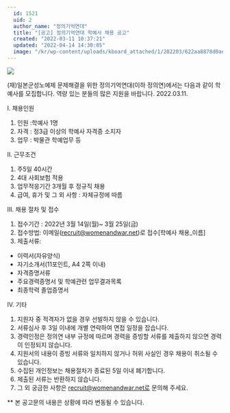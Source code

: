 ```yaml
---
  id: 1521
  uid: 2
  author_name: "정의기억연대"
  title: "[공고] 정의기억연대 학예사 채용 공고"
  created: "2022-03-11 10:37:21"
  updated: "2022-04-14 14:30:05"
  image: "/kr/wp-content/uploads/kboard_attached/1/202203/622aa8878d0ae1597915.png"
---
```

![](/kr/wp-content/uploads/kboard_attached/1/202203/622aa8878d0ae1597915.png)

(재)일본군성노예제 문제해결을 위한 정의기억연대(이하 정의연)에서는 다음과 같이 학예사를 모집합니다. 역량 있는 분들의 많은 지원을 바랍니다.
2022.03.11.

Ⅰ. 채용인원
 1. 인원 :학예사 1명
 2. 자격 : 정3급 이상의 학예사 자격증 소지자
 3. 업무 : 박물관 학예업무 등

Ⅱ. 근무조건
 1. 주5일 40시간
 2. 4대 사회보험 적용
 3. 업무적응기간 3개월 후 정규직 채용
 4. 급여, 휴가 및 그 외 사항 : 자체규정에 따름

Ⅲ. 채용 절차 및 접수
 1. 접수기간 : 2022년 3월 14일(월)~ 3월 25일(금)
 2. 접수방법: 이메일(recruit@womenandwar.net)로 접수\[학예사 채용_이름\]
 3. 제출서류: 
 - 이력서(자유양식)
 - 자기소개서(11포인트, A4 2쪽 이내)
 - 자격증명서류
 - 주요경력증명서 및 학예관련 업무결과목록 
 - 최종학력 졸업증명서

Ⅳ. 기타 
 1. 지원자 중 적격자가 없을 경우 선발하지 않을 수 있습니다. 
 2. 서류심사 후 3일 이내에 개별 연락하여 면접 일정을 잡습니다.
 3. 경력인정은 정의연 내부 규정에 따르며 경력을 증빙할 서류를 제출하지 않으면 경력이 인정되지 않습니다.
 4. 지원서의 내용이 증빙 서류와 일치하지 않거나 허위 사실인 경우 채용이 취소될 수 있습니다.
 5. 수집된 개인정보는 채용절차가 종료된 5일 이내 폐기합니다.
 6. 제출된 서류는 반환하지 않습니다.
 7. 그 외 궁금한 사항은 recruit@womenandwar.net로 문의해 주세요.

\*\* 본 공고문의 내용은 상황에 따라 변동될 수 있습니다.